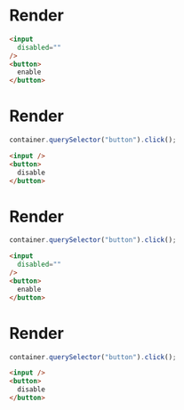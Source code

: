 # Render
```html
<input
  disabled=""
/>
<button>
  enable
</button>
```


# Render
```js
container.querySelector("button").click();
```
```html
<input />
<button>
  disable
</button>
```


# Render
```js
container.querySelector("button").click();
```
```html
<input
  disabled=""
/>
<button>
  enable
</button>
```


# Render
```js
container.querySelector("button").click();
```
```html
<input />
<button>
  disable
</button>
```
